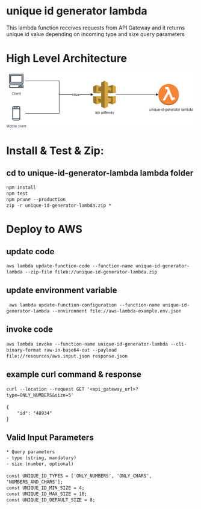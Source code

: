# unique id generator lambda
This lambda function receives requests from API Gateway and it returns unique id value depending on incoming type and size query parameters

# High Level Architecture
![My Image](High_Level_Architecture.png)

# Install & Test & Zip:

## cd to unique-id-generator-lambda lambda folder
```
npm install
npm test
npm prune --production
zip -r unique-id-generator-lambda.zip *
```

# Deploy to AWS

## update code
```
aws lambda update-function-code --function-name unique-id-generator-lambda --zip-file fileb://unique-id-generator-lambda.zip
```
## update environment variable
```
 aws lambda update-function-configuration --function-name unique-id-generator-lambda --environment file://aws-lambda-example.env.json
 ```

## invoke code
```
aws lambda invoke --function-name unique-id-generator-lambda --cli-binary-format raw-in-base64-out --payload file://resources/aws.input.json response.json

 ```

## example curl command & response
```
curl --location --request GET '<api_gateway_url>?type=ONLY_NUMBERS&size=5'

{
    "id": "48934"
}
 ```

## Valid Input Parameters
```
* Query parameters 
- type (string, mandatory)
- size (number, optional)

const UNIQUE_ID_TYPES = ['ONLY_NUMBERS', 'ONLY_CHARS', 'NUMBERS_AND_CHARS'];
const UNIQUE_ID_MIN_SIZE = 4;
const UNIQUE_ID_MAX_SIZE = 10;
const UNIQUE_ID_DEFAULT_SIZE = 8;
 ```